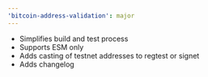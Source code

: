 ```yaml
---
'bitcoin-address-validation': major
---
```


- Simplifies build and test process
- Supports ESM only
- Adds casting of testnet addresses to regtest or signet
- Adds changelog
